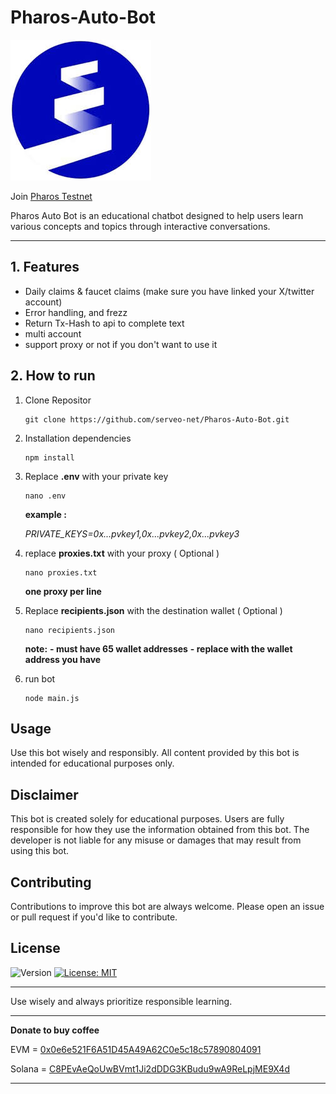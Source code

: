 # Pharos-Auto-Bot

![icon logo](https://github.com/serveo-net/Pharos-Auto-Bot/blob/main/pharos-icon)

Join [Pharos Testnet](https://testnet.pharosnetwork.xyz/experience?inviteCode=reEZLdnbFy2qCwb0)

Pharos Auto Bot is an educational chatbot designed to help users learn various concepts and topics through interactive conversations.

---

## 1. Features

- Daily claims & faucet claims (make sure you have linked your X/twitter account)
- Error handling, and frezz
- Return Tx-Hash to api to complete text
- multi account
- support proxy or not if you don't want to use it

## 2. How to run

1. Clone Repositor
   ```
   git clone https://github.com/serveo-net/Pharos-Auto-Bot.git
   ```
2. Installation dependencies
   ```
   npm install
   ```
3. Replace **.env** with your private key
   ```
   nano .env
   ```
   **example :**
   
   *PRIVATE_KEYS=0x...pvkey1,0x...pvkey2,0x...pvkey3*
4. replace **proxies.txt** with your proxy ( Optional )
   ```
   nano proxies.txt
   ```
   **one proxy per line**

6. Replace **recipients.json** with the destination wallet ( Optional )
   ```
   nano recipients.json
   ```
   **note:**
   **- must have 65 wallet addresses**
   **- replace with the wallet address you have**
     
7. run bot
   ```
   node main.js
   ```

## Usage

Use this bot wisely and responsibly. All content provided by this bot is intended for educational purposes only.

## Disclaimer

This bot is created solely for educational purposes. Users are fully responsible for how they use the information obtained from this bot. The developer is not liable for any misuse or damages that may result from using this bot.

## Contributing

Contributions to improve this bot are always welcome. Please open an issue or pull request if you'd like to contribute.

## License

![Version](https://img.shields.io/badge/version-1.0.0-blue)
[![License: MIT](https://img.shields.io/badge/License-MIT-yellow.svg)]()

---

Use wisely and always prioritize responsible learning.

---

**Donate to buy coffee**

EVM = [0x0e6e521F6A51D45A49A62C0e5c18c57890804091](0x0e6e521F6A51D45A49A62C0e5c18c57890804091)

Solana = [C8PEvAeQoUwBVmt1Ji2dDDG3KBudu9wA9ReLpjME9X4d](C8PEvAeQoUwBVmt1Ji2dDDG3KBudu9wA9ReLpjME9X4d)

---
